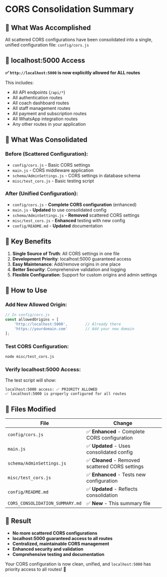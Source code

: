 # CORS Consolidation Summary

## 🎯 **What Was Accomplished**

All scattered CORS configurations have been consolidated into a single, unified configuration file: `config/cors.js`

## 📍 **localhost:5000 Access**

**✅ `http://localhost:5000` is now explicitly allowed for ALL routes**

This includes:
- All API endpoints (`/api/*`)
- All authentication routes
- All coach dashboard routes
- All staff management routes
- All payment and subscription routes
- All WhatsApp integration routes
- Any other routes in your application

## 🔄 **What Was Consolidated**

### **Before (Scattered Configuration):**
- `config/cors.js` - Basic CORS settings
- `main.js` - CORS middleware application
- `schema/AdminSettings.js` - CORS settings in database schema
- `misc/test_cors.js` - Basic testing script

### **After (Unified Configuration):**
- `config/cors.js` - **Complete CORS configuration** (enhanced)
- `main.js` - **Updated** to use consolidated config
- `schema/AdminSettings.js` - **Removed** scattered CORS settings
- `misc/test_cors.js` - **Enhanced** testing with new config
- `config/README.md` - **Updated** documentation

## 🚀 **Key Benefits**

1. **Single Source of Truth**: All CORS settings in one file
2. **Development Priority**: localhost:5000 guaranteed access
3. **Easy Maintenance**: Add/remove origins in one place
4. **Better Security**: Comprehensive validation and logging
5. **Flexible Configuration**: Support for custom origins and admin settings

## 🔧 **How to Use**

### **Add New Allowed Origin:**
```javascript
// In config/cors.js
const allowedOrigins = [
    'http://localhost:5000',        // Already there
    'https://yourdomain.com'        // Add your new domain
];
```

### **Test CORS Configuration:**
```bash
node misc/test_cors.js
```

### **Verify localhost:5000 Access:**
The test script will show:
```
localhost:5000 access: ✅ PRIORITY ALLOWED
✅ localhost:5000 is properly configured for all routes
```

## 📁 **Files Modified**

| File | Change |
|------|---------|
| `config/cors.js` | ✅ **Enhanced** - Complete CORS configuration |
| `main.js` | ✅ **Updated** - Uses consolidated config |
| `schema/AdminSettings.js` | ✅ **Cleaned** - Removed scattered CORS settings |
| `misc/test_cors.js` | ✅ **Enhanced** - Tests new configuration |
| `config/README.md` | ✅ **Updated** - Reflects consolidation |
| `CORS_CONSOLIDATION_SUMMARY.md` | ✅ **New** - This summary file |

## 🎉 **Result**

- **No more scattered CORS configurations**
- **localhost:5000 guaranteed access to all routes**
- **Centralized, maintainable CORS management**
- **Enhanced security and validation**
- **Comprehensive testing and documentation**

Your CORS configuration is now clean, unified, and `localhost:5000` has priority access to all routes! 🚀
